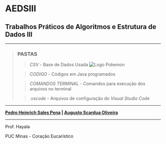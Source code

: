 # AEDSIII

## Trabalhos Práticos de Algoritmos e Estrutura de Dados III

---

> ### PASTAS
>
>> *CSV* - Base de Dados Usada
>> ![Logo Pokemon](/CSV/International_Pok%C3%A9mon_logo.svg.png)
>
>> *CODIGO* - Códigos em Java programados
>
>> *COMANDOS TERMINAL* - Comandos para execução dos arquivos no terminal
>
>> *.vscode* - Arquivos de configuração do *Visual Studio Code*

---

**[Pedro Heinrich Sales Pena](https://github.com/PedroHeinrichSP) | [Augusto Scardua Oliveira](https://github.com/Azugot)**

---

Prof. Hayala

PUC Minas - Coração Eucarístico
